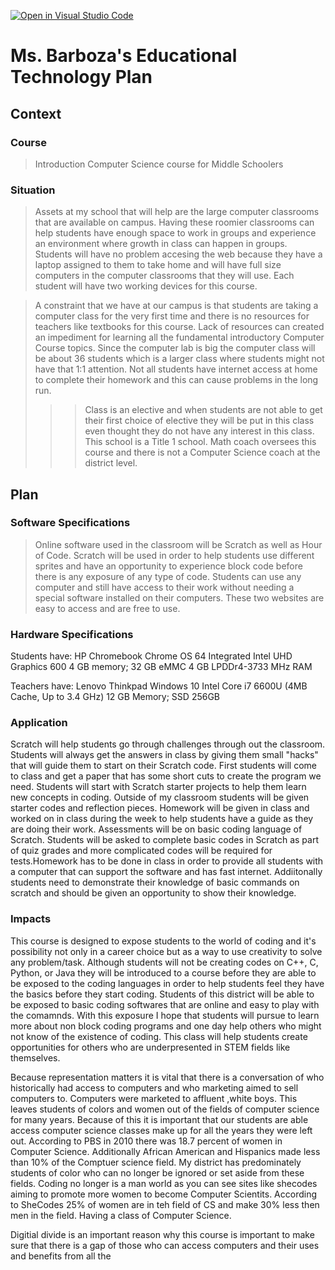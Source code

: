 [![Open in Visual Studio Code](https://classroom.github.com/assets/open-in-vscode-f059dc9a6f8d3a56e377f745f24479a46679e63a5d9fe6f495e02850cd0d8118.svg)](https://classroom.github.com/online_ide?assignment_repo_id=5862833&assignment_repo_type=AssignmentRepo)
# Ms. Barboza's Educational Technology Plan


## Context

### Course

>Introduction Computer Science course for Middle Schoolers

### Situation
>Assets at my school that will help are the large computer classrooms that are available on campus. Having these roomier classrooms can help students have enough space to work in groups and experience an environment where growth in class can happen in groups.  Students will have no problem accesing the web because they have a laptop assigned to them to take home and will have full size computers in the computer classrooms that they will use. Each student will have two working devices for this course. 

>A constraint that we have at our campus is that students are taking a computer class for the very first time and there is no resources for teachers like textbooks for this course. Lack of resources can created an impediment for learning all the fundamental introductory  Computer Course topics. Since the computer lab is big the computer class will be about 36 students which is a larger class where students might not have that 1:1 attention.  Not all students have internet access at home to complete their homework and this can cause problems in the long run.
>>>Class is an elective and when students are not able to get their first choice of elective they will be put in this class even thought they do not have any interest in this class.
>>>This school is a Title 1 school.
>>>Math coach oversees this course and there is not a Computer Science coach at the district level.

## Plan

### Software Specifications

>Online software used in the classroom will be Scratch as well as Hour of Code. Scratch will be used in order to help students use different sprites and have an opportunity to experience block code before there is any exposure of any type of code. Students can use any computer and still have access to their work without needing a special software installed on their computers. These two websites are easy to access and are free to use. 

### Hardware Specifications


Students have:
HP Chromebook 
Chrome OS 64
Integrated Intel UHD Graphics 600
4 GB memory; 32 GB eMMC 
4 GB LPDDr4-3733 MHz RAM


Teachers have:
Lenovo Thinkpad 
Windows 10
Intel Core i7 6600U (4MB Cache, Up to 3.4 GHz)
12 GB Memory; SSD	256GB



### Application
Scratch will help students go through challenges through out the classroom. 
Students will always get the answers in class by giving them small "hacks" that will guide them to start on their Scratch code. First students will come to class and
get a paper that has some short cuts to create the program we need. Students will start with Scratch starter projects to help them learn new concepts in coding.
Outside of my classroom students will be given starter codes and reflection pieces. Homework will be given in class and worked on in class during the week to help students have a guide as they are doing their work. Assessments will be on basic coding language of Scratch. Students will be asked to complete basic codes in Scratch as part of quiz grades and more complicated codes will be required for tests.Homework has to be done in class in order to provide all students with a computer that can support the software and has fast internet. Addiitonally students need to demonstrate their knowledge of basic commands on scratch and should be given an opportunity to show their knowledge. 

### Impacts


This course is designed to expose students to the world of coding and it's possibility not only in a career choice but as a way to use creativity to solve any problem/task. Although students will not be creating codes on C++, C, Python, or Java they will be introduced to a course before they are able to be exposed to the coding languages in order to help students feel they have the basics before they start coding. Students of this district will be able to be exposed to basic coding softwares that are online and easy to play with the comamnds. With this exposure I hope that students will pursue to learn more about non block coding programs and one day help others who might not know of the existence of coding. This class will help students create opportunities for others who are underpresented in STEM fields like themselves.


Because representation matters it is vital that there is a conversation of who historically had access to computers and who marketing aimed to sell computers to. Computers were marketed to affluent ,white boys. This leaves students of colors and women out of the fields of computer science for many years. Because of this it is important that our students are able access computer science classes make up for all the years they were left out. According to PBS in 2010 there was 18.7 percent of women in Computer Science. Additionally African American and Hispanics made less than 10% of the Comptuer science field. My district has predominately students of color who can no longer be ignored or set aside from these fields. Coding no longer is a man world as you can see sites like shecodes aiming to promote more women to become Computer Scientits. According to SheCodes 25% of women are in teh field of CS and make 30% less then men in the field. Having a class of Computer Science.

Digitial divide is an important reason why this course is important to make sure that there is a gap of those who can access computers and their uses and benefits from all the 


